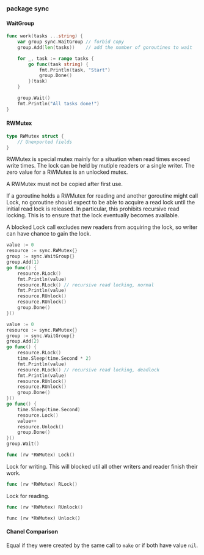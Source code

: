 ### package sync

#### WaitGroup

```go
func work(tasks ...string) {
	var group sync.WaitGroup // forbid copy
	group.Add(len(tasks))    // add the number of goroutines to wait

	for _, task := range tasks {
		go func(task string) {
			fmt.Println(task, "Start")
			group.Done()
		}(task)
	}

	group.Wait()
	fmt.Println("All tasks done!")
}
```

#### RWMutex

```go
type RWMutex struct {
	// Unexported fields
}
```

RWMutex is special mutex mainly for a situation when read times exceed write times. The lock can be held by mutiple readers or a single writer. The zero value for a RWMutex is an unlocked mutex.

A RWMutex must not be copied after first use.

If a goroutine holds a RWMutex for reading and another goroutine might call Lock, no goroutine should expect to be able to acquire a read lock until the initial read lock is released. In particular, this prohibits recursive read locking. This is to ensure that the lock eventually becomes available. 

A blocked Lock call excludes new readers from acquiring the lock, so writer can have chance to gain the lock.

```go
value := 0
resource := sync.RWMutex{}
group := sync.WaitGroup{}
group.Add(1)
go func() {
	resource.RLock()
	fmt.Println(value)
	resource.RLock() // recursive read locking, normal
	fmt.Println(value)
	resource.RUnlock()
	resource.RUnlock()
	group.Done()
}()
```

```go
value := 0
resource := sync.RWMutex{}
group := sync.WaitGroup{}
group.Add(2)
go func() {
    resource.RLock()
    time.Sleep(time.Second * 2)
    fmt.Println(value)
    resource.RLock() // recursive read locking, deadlock
    fmt.Println(value)
    resource.RUnlock()
    resource.RUnlock()
    group.Done()
}()
go func() {
    time.Sleep(time.Second)
    resource.Lock()
    value++
    resource.Unlock()
    group.Done()
}()
group.Wait()
```

```go
func (rw *RWMutex) Lock()
```

Lock for writing. This will blocked util all other writers and reader finish their work.

```go
func (rw *RWMutex) RLock()
```

Lock for reading.

```go
func (rw *RWMutex) RUnlock()
```

```
func (rw *RWMutex) Unlock()
```

#### Chanel Comparison

Equal if they were created by the same call to `make` or if both have value `nil`.

